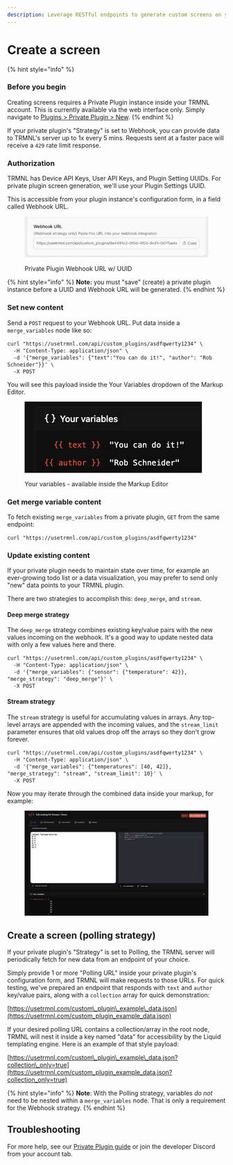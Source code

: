 ```yaml
---
description: Leverage RESTful endpoints to generate custom screens on your TRMNL device.
---
```


# Create a screen

{% hint style="info" %}
### Before you begin

Creating screens requires a Private Plugin instance inside your TRMNL account. This is currently available via the web interface only. Simply navigate to [Plugins > Private Plugin > New](https://usetrmnl.com/plugin_settings/new?keyname=private_plugin).
{% endhint %}

If your private plugin's "Strategy" is set to Webhook, you can provide data to TRMNL's server up to 1x every 5 mins. Requests sent at a faster pace will receive a `429` rate limit response.

### Authorization

TRMNL has Device API Keys, User API Keys, and Plugin Setting UUIDs. For private plugin screen generation, we'll use your Plugin Settings UUID.

This is accessible from your plugin instance's configuration form, in a field called Webhook URL.

<figure><img src="../.gitbook/assets/TRMNL Private Plugin Webhook URL w UUID.png" alt=""><figcaption><p>Private Plugin Webhook URL w/ UUID</p></figcaption></figure>

{% hint style="info" %}
**Note:**  you must "save" (create) a private plugin instance before a UUID and Webhook URL will be generated.
{% endhint %}

### Set new content

Send a `POST` request to your Webhook URL. Put data inside a `merge_variables` node like so:

```
curl "https://usetrmnl.com/api/custom_plugins/asdfqwerty1234" \
  -H "Content-Type: application/json" \
  -d '{"merge_variables": {"text":"You can do it!", "author": "Rob Schneider"}}' \
  -X POST
```

You will see this payload inside the Your Variables dropdown of the Markup Editor.

<figure><img src="../.gitbook/assets/TRMNL - Your Variables dropdown.png" alt=""><figcaption><p>Your variables - available inside the Markup Editor</p></figcaption></figure>

### Get merge variable content

To fetch existing `merge_variables` from a private plugin, `GET` from the same endpoint:

```
curl "https://usetrmnl.com/api/custom_plugins/asdfqwerty1234"
```

### Update existing content

If your private plugin needs to maintain state over time, for example an ever-growing todo list or a data visualization, you may prefer to send only "new" data points to your TRMNL plugin.

There are two strategies to accomplish this: `deep_merge`, and `stream`.

#### Deep merge strategy

The `deep_merge` strategy combines existing key/value pairs with the new values incoming on the webhook. It's a good way to update nested data with only a few values here and there.

```
curl "https://usetrmnl.com/api/custom_plugins/asdfqwerty1234" \
  -H "Content-Type: application/json" \
  -d '{"merge_variables": {"sensor": {"temperature": 42}}, "merge_strategy": "deep_merge"}' \
  -X POST
```

#### Stream strategy

The `stream` strategy is useful for accumulating values in arrays. Any top-level arrays are appended with the incoming values, and the `stream_limit` parameter ensures that old values drop off the arrays so they don't grow forever.

```
curl "https://usetrmnl.com/api/custom_plugins/asdfqwerty1234" \
  -H "Content-Type: application/json" \
  -d '{"merge_variables": {"temperatures": [40, 42]}, "merge_strategy": "stream", "stream_limit": 10}' \
  -X POST
```

Now you may iterate through the combined data inside your markup, for example:

<figure><img src="../.gitbook/assets/CleanShot 2025-05-28 at 14.33.07@2x.png" alt=""><figcaption></figcaption></figure>

## Create a screen (polling strategy)

If your private plugin's "Strategy" is set to Polling, the TRMNL server will periodically fetch for new data from an endpoint of your choice.

Simply provide 1 or more "Polling URL" inside your private plugin's configuration form, and TRMNL will make requests to those URLs. For quick testing, we've prepared an endpoint that responds with `text` and `author` key/value pairs, along with a `collection` array for quick demonstration:

[https://usetrmnl.com/custom\_plugin\_example\_data.json](https://usetrmnl.com/custom_plugin_example_data.json)

If your desired polling URL contains a collection/array in the root node, TRMNL will nest it inside a key named "data" for accessibility by the Liquid templating engine. Here is an example of that style payload:

[https://usetrmnl.com/custom\_plugin\_example\_data.json?collection\_only=true](https://usetrmnl.com/custom_plugin_example_data.json?collection_only=true)

{% hint style="info" %}
**Note**: With the Polling strategy, variables _do not_ need to be nested within a `merge_variables` node. That is only a requirement for the Webhook strategy.
{% endhint %}

## Troubleshooting

For more help, see our [Private Plugin guide](https://help.usetrmnl.com/en/articles/9510536-custom-plugins) or join the developer Discord from your account tab.
